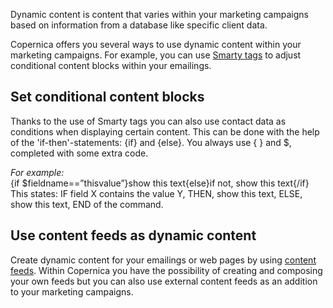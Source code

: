 Dynamic content is content that varies within your marketing campaigns
based on information from a database like specific client data.

Copernica offers you several ways to use dynamic content within your
marketing campaigns. For example, you can use [Smarty tags](./smarty.md) to adjust
conditional content blocks within your emailings.

Set conditional content blocks
------------------------------

Thanks to the use of Smarty tags you can also use contact data as
conditions when displaying certain content. This can be done with the
help of the 'if-then'-statements: {if} and {else}. You always use { }
and \$, completed with some extra code.

*For example:*\
 {if \$fieldname==”thisvalue”}show this text{else}if not, show this
text{/if}\
 This states: IF field X contains the value Y, THEN, show this text,
ELSE, show this text, END of the command.

Use content feeds as dynamic content
------------------------------------

Create dynamic content for your emailings or web pages by using [content
feeds](http://www.copernica.com/en/features/web-pages/rss-or-atom-feed).
Within Copernica you have the possibility of creating and composing your
own feeds but you can also use external content feeds as an addition to
your marketing campaigns.
